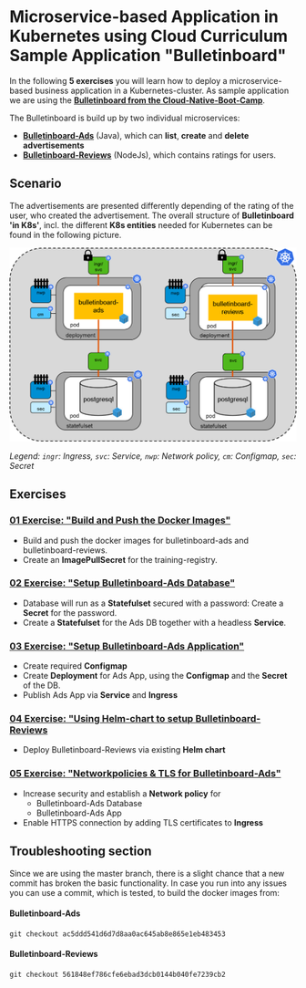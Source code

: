 # Microservice-based Application in Kubernetes using Cloud Curriculum Sample Application "Bulletinboard"

In the following **5 exercises** you will learn how to deploy a microservice-based business application in a Kubernetes-cluster. 
As sample application we are using the **[Bulletinboard from the Cloud-Native-Boot-Camp](https://github.wdf.sap.corp/cloud-native-bootcamp/info)**. 

The Bulletinboard is build up by two individual microservices:
- **[Bulletinboard-Ads](https://github.wdf.sap.corp/cloud-native-bootcamp/bulletinboard-ads-java)** (Java), which can **list**, **create** and **delete advertisements**
- **[Bulletinboard-Reviews](https://github.wdf.sap.corp/cloud-native-bootcamp/bulletinboard-reviews-nodejs)** (NodeJs), which contains ratings for users.

## Scenario

The advertisements are presented differently depending of the rating of the user, who created the advertisement.
The overall structure of **Bulletinboard 'in K8s'**, incl. the different **K8s entities** needed for Kubernetes can be found in the following picture.

<a href="#scenario"><img src="images/Bulletinboard_Overview.png" width="800" /></a>

_Legend: `ingr`: Ingress, `svc`: Service, `nwp`: Network policy, `cm`: Configmap, `sec`: Secret_

## Exercises

### [01 Exercise: "Build and Push the Docker Images"](exercise_01_make_images_available.md)
- Build and push the docker images for bulletinboard-ads and bulletinboard-reviews.
- Create an **ImagePullSecret** for the training-registry.

### [02 Exercise: "Setup Bulletinboard-Ads Database"](exercise_02_ads_db.md)
- Database will run as a **Statefulset** secured with a password: Create a **Secret** for the password.
- Create a **Statefulset** for the Ads DB together with a headless **Service**.

### [03 Exercise: "Setup Bulletinboard-Ads Application"](exercise_03_ads_app.md)
- Create required **Configmap**
- Create **Deployment** for Ads App, using the **Configmap** and the **Secret** of the DB.
- Publish Ads App via **Service** and **Ingress**

### [04 Exercise: "Using Helm-chart to setup Bulletinboard-Reviews](exercise_04_reviews_as_helm_chart.md)
- Deploy Bulletinboard-Reviews via existing **Helm chart**

### [05 Exercise: "Networkpolicies & TLS for Bulletinboard-Ads"](exercise_05_ads_networkpolicies_and_certificate.md)
- Increase security and establish a **Network policy** for
  - Bulletinboard-Ads Database
  - Bulletinboard-Ads App
- Enable HTTPS connection by adding TLS certificates to **Ingress**

## Troubleshooting section

Since we are using the master branch, there is a slight chance that a new commit has broken the basic functionality. In case you run into any issues you can use a commit, which is tested, to build the docker images from:

#### Bulletinboard-Ads
```
git checkout ac5ddd541d6d7d8aa0ac645ab8e865e1eb483453
```

#### Bulletinboard-Reviews
```
git checkout 561848ef786cfe6ebad3dcb0144b040fe7239cb2
```

